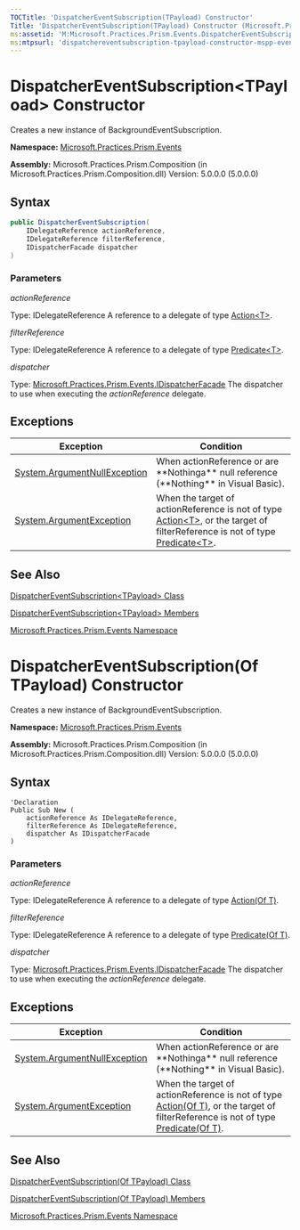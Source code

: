 ```yaml
---
TOCTitle: 'DispatcherEventSubscription(TPayload) Constructor'
Title: 'DispatcherEventSubscription(TPayload) Constructor (Microsoft.Practices.Prism.Events)'
ms:assetid: 'M:Microsoft.Practices.Prism.Events.DispatcherEventSubscription\`1.\#ctor(Microsoft.Practices.Prism.PubSubEvents.IDelegateReference,Microsoft.Practices.Prism.PubSubEvents.IDelegateReference,Microsoft.Practices.Prism.Events.IDispatcherFacade)'
ms:mtpsurl: 'dispatchereventsubscription-tpayload-constructor-mspp-events.md'
---
```


# DispatcherEventSubscription&lt;TPayload&gt; Constructor

Creates a new instance of BackgroundEventSubscription.

**Namespace:** [Microsoft.Practices.Prism.Events](/patterns-practices/reference/mspp-events-namespace)

**Assembly:** Microsoft.Practices.Prism.Composition (in Microsoft.Practices.Prism.Composition.dll) Version: 5.0.0.0 (5.0.0.0)

## Syntax

```C#
public DispatcherEventSubscription(
	IDelegateReference actionReference,
	IDelegateReference filterReference,
	IDispatcherFacade dispatcher
)
```
### Parameters

*actionReference*

   Type: IDelegateReference
   A reference to a delegate of type [Action&lt;T&gt;](http://msdn.microsoft.com/en-us/library/bfcke1bz).

*filterReference*

   Type: IDelegateReference
   A reference to a delegate of type [Predicate&lt;T&gt;](http://msdn.microsoft.com/en-us/library/bfcke1bz).

*dispatcher*

   Type: [Microsoft.Practices.Prism.Events.IDispatcherFacade](/patterns-practices/reference/idispatcherfacade-interface-mspp-events)
   The dispatcher to use when executing the *actionReference* delegate.

## Exceptions

<table>
<thead>
<tr class="header">
<th>Exception</th>
<th>Condition</th>
</tr>
</thead>
<tbody>
<tr class="odd">
<td><a href="http://msdn2.microsoft.com/en-us/library/27426hcy">System.ArgumentNullException</a></td>
<td>When actionReference or are **Nothinga** null reference (**Nothing** in Visual Basic).
</td>
</tr>
<tr class="even">
<td><a href="http://msdn2.microsoft.com/en-us/library/3w1b3114">System.ArgumentException</a></td>
<td>When the target of actionReference is not of type <a href="http://msdn2.microsoft.com/en-us/library/018hxwa8">Action&lt;T&gt;</a>, or the target of filterReference is not of type <a href="http://msdn2.microsoft.com/en-us/library/bfcke1bz">Predicate&lt;T&gt;</a>.
</tr>
</tbody>
</table>

## See Also

[DispatcherEventSubscription&lt;TPayload&gt; Class](/patterns-practices/reference/dispatchereventsubscription-tpayload-class-mspp-events)

[DispatcherEventSubscription&lt;TPayload&gt; Members](/patterns-practices/reference/dispatchereventsubscription-tpayload-members-mspp-events)

[Microsoft.Practices.Prism.Events Namespace](/patterns-practices/reference/mspp-events-namespace)

# DispatcherEventSubscription(Of TPayload) Constructor

Creates a new instance of BackgroundEventSubscription.

**Namespace:** [Microsoft.Practices.Prism.Events](/patterns-practices/reference/mspp-events-namespace)

**Assembly:** Microsoft.Practices.Prism.Composition (in Microsoft.Practices.Prism.Composition.dll) Version: 5.0.0.0 (5.0.0.0)

## Syntax

```VB
'Declaration
Public Sub New ( 
	actionReference As IDelegateReference,
	filterReference As IDelegateReference,
	dispatcher As IDispatcherFacade
)
```
### Parameters

*actionReference*

   Type: IDelegateReference
   A reference to a delegate of type [Action(Of T)](http://msdn.microsoft.com/en-us/library/018hxwa8).

*filterReference*

   Type: IDelegateReference
   A reference to a delegate of type [Predicate(Of T)](http://msdn.microsoft.com/en-us/library/bfcke1bz).

*dispatcher*

   Type: [Microsoft.Practices.Prism.Events.IDispatcherFacade](/patterns-practices/reference/idispatcherfacade-interface-mspp-events)
   The dispatcher to use when executing the *actionReference* delegate.

## Exceptions

<table>
<thead>
<tr class="header">
<th>Exception</th>
<th>Condition</th>
</tr>
</thead>
<tbody>
<tr class="odd">
<td><a href="http://msdn2.microsoft.com/en-us/library/27426hcy">System.ArgumentNullException</a></td>
<td>When actionReference or are **Nothinga** null reference (**Nothing** in Visual Basic).
</td>
</tr>
<tr class="even">
<td><a href="http://msdn2.microsoft.com/en-us/library/3w1b3114">System.ArgumentException</a></td>
<td>When the target of actionReference is not of type <a href="http://msdn2.microsoft.com/en-us/library/018hxwa8">Action(Of T)</a>, or the target of filterReference is not of type <a href="http://msdn2.microsoft.com/en-us/library/bfcke1bz">Predicate(Of T)</a>.
</tr>
</tbody>
</table>

## See Also

[DispatcherEventSubscription(Of TPayload) Class](/patterns-practices/reference/dispatchereventsubscription-tpayload-class-mspp-events)

[DispatcherEventSubscription(Of TPayload) Members](/patterns-practices/reference/dispatchereventsubscription-tpayload-members-mspp-events)

[Microsoft.Practices.Prism.Events Namespace](/patterns-practices/reference/mspp-events-namespace)
